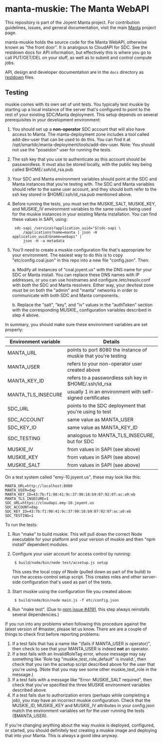 <!--
    This Source Code Form is subject to the terms of the Mozilla Public
    License, v. 2.0. If a copy of the MPL was not distributed with this
    file, You can obtain one at http://mozilla.org/MPL/2.0/.
-->

<!--
    Copyright (c) 2015, Joyent, Inc.
-->

# manta-muskie: The Manta WebAPI

This repository is part of the Joyent Manta project.  For contribution
guidelines, issues, and general documentation, visit the main
[Manta](http://github.com/joyent/manta) project page.

manta-muskie holds the source code for the Manta WebAPI, otherwise known as
"the front door".  It is analogous to CloudAPI for SDC.  See the restdown
docs for API information, but effectively this is where you go to call
PUT/GET/DEL on your stuff, as well as to submit and control compute jobs.

API, design and developer documentation are in the `docs` directory as
[restdown](https://github.com/trentm/restdown) files.


## Testing

muskie comes with its own set of unit tests.  You typically test muskie by
starting up a local instance of the server that's configured to point to the
rest of your existing SDC/Manta deployment.  This setup depends on several
prerequisites in your development environment:

1. You should set up a **non-operator** SDC account that will also have access
   to Manta.  The manta-deployment zone includes a tool called add-dev-user that
   can be used to do this.  You can find it at
   /opt/smartdc/manta-deployment/tools/add-dev-user.
   Note: You should not use the "poseidon" user for running the tests.
2. The ssh key that you use to authenticate as this account should be
   passwordless.  It must also be stored locally, with the public key being
   called $HOME/.ssh/id\_rsa.pub.
3. Your SDC and Manta environment variables should point at the SDC and Manta
   instances that you're testing with.  The SDC and Manta variables should refer
   to the same user account, and they should both refer to the ssh key stored in
   $HOME/.ssh/id\_rsa.pub mentioned above.
4. Before running the tests, you must set the MUSKIE\_SALT, MUSKIE\_KEY, and
   MUSKIE\_IV environment variables to the same values being used for the muskie
   instances in your existing Manta installation.  You can find these values in
   SAPI, using:

        sdc-sapi /services?application_uuid="$(sdc-sapi \
            /applications?name=manta | json -H application_uuid)&name=webapi" |
            json -H -a metadata
5. You'll need to create a muskie configuration file that's appropriate for your
   environment.  The easiest way to do this is to copy "etc/config.coal.json" in
   this repo into a new file "config.json".  Then:

   a. Modify all instances of "coal.joyent.us" with the DNS name for your SDC or
      Manta install.  You can replace these DNS names with IP addresses, or you
      can use hostnames and configure /etc/resolv.conf with *both* the SDC and
      Manta resolvers.  Either way, your dev/test zone must be on both the
      "admin" and "manta" networks in order to communicate with both SDC and
      Manta components.

   b. Replace the "salt", "key", and "iv" values in the "authToken" section with
      the corresponding MUSKIE\_ configuration variables described in step 4
      above.

In summary, you should make sure these environment variables are set properly:

| **Environment variable** | **Details** |
| ------------------------ | ----------- |
| MANTA\_URL               | points to port 8080 the instance of muskie that you're testing |
| MANTA\_USER              | refers to your non-operator user created above |
| MANTA\_KEY\_ID           | refers to a passwordless ssh key in $HOME/.ssh/id\_rsa |
| MANTA\_TLS\_INSECURE     | usually 1 in an environment with self-signed certificates |
| SDC\_URL                 | points to the SDC deployment that you're using to test |
| SDC\_ACCOUNT             | same value as MANTA\_USER |
| SDC\_KEY\_ID             | same value as MANTA\_KEY\_ID |
| SDC\_TESTING             | analogous to MANTA\_TLS\_INSECURE, but for SDC |
| MUSKIE\_IV               | from values in SAPI (see above) |
| MUSKIE\_KEY              | from values in SAPI (see above) |
| MUSKIE\_SALT             | from values in SAPI (see above) |

On a test system called "emy-10.joyent.us", these may look like this:

    MANTA_URL=http://localhost:8080
    MANTA_USER=dap
    MANTA_KEY_ID=43:7b:f1:98:41:9c:37:90:18:b9:07:92:07:ac:a9:eb
    MANTA_TLS_INSECURE=1
    SDC_URL=https://cloudapi.emy-10.joyent.us
    SDC_ACCOUNT=dap
    SDC_KEY_ID=43:7b:f1:98:41:9c:37:90:18:b9:07:92:07:ac:a9:eb
    SDC_TESTING=1

To run the tests:

1. Run "make" to build muskie.  This will pull down the correct Node executable
   for your platform and your version of muskie and then "npm install" dependent
   modules.
2. Configure your user account for access control by running:

        $ build/node/bin/node test/acsetup.js setup

   This uses the local copy of Node (pulled down as part of the build) to run
   the access-control setup script.  This creates roles and other server-side
   configuration that's used as part of the tests.
3. Start muskie using the configuration file you created above:

        $ build/node/bin/node main.js -f etc/config.json

4. Run "make test".  (Due to
   [npm issue #4191](https://github.com/npm/npm/issues/4191), this step always
   reinstalls several dependencies.)

If you run into any problems when following this procedure against the latest
version of #master, please let us know.  There are are a couple of things to
check first before reporting problems:

1. If a test fails that has a name like "(fails if MANTA\_USER is operator)",
   then check to see that your MANTA\_USER is indeed **not** an operator.
2. If a test fails with an InvalidRoleTag error, whose message may say something
   like 'Role tag "muskie\_test\_role\_default" is invalid.', then check that
   you ran the acsetup script described above for the user that you're using.
   (Note that you may see some other muskie\_test\_role in the message.)
3. If a test fails with a message like "Error: MUSKIE\_SALT required", then
   check that you've specified the three MUSKIE environment variables described
   above.
4. If a test fails due to authorization errors (perhaps while completing a job),
   you may have an incorrect muskie configuration. Check that the MUSKIE\_ID,
   MUSKIE\_KEY and MUSKIE\_IV attributes in your config.json match the environment
   variables set for the user running the tests ($MANTA\_USER).



If you're changing anything about the way muskie is deployed, configured, or
started, you should definitely test creating a muskie image and deploying that
into your Manta.  This is always a good idea anyway.
